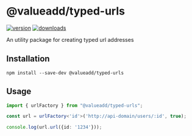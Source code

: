 # @valueadd/typed-urls

[![version](https://img.shields.io/npm/v/@valueadd/typed-urls.svg)](https://www.npmjs.com/package/@valueadd/typed-urls)
[![downloads](https://img.shields.io/npm/dt/@valueadd/typed-urls.svg)](https://www.npmjs.com/package/@valueadd/typed-urls)

An utility package for creating typed url addresses

## Installation

`npm install --save-dev @valueadd/typed-urls`

## Usage

```ts
import { urlFactory } from "@valueadd/typed-urls";

const url = urlFactory<'id'>('http://api-domain/users/:id', true);

console.log(url.url({id: '1234'}));
```
